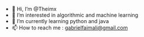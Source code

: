- 👋 Hi, I’m @Theimx
- 👀 I’m interested in algorithmic and machine learning 
- 🌱 I’m currently learning python and java 
- 📫 How to reach me : gabrielfaimali@gmail.com

<!---

--->
